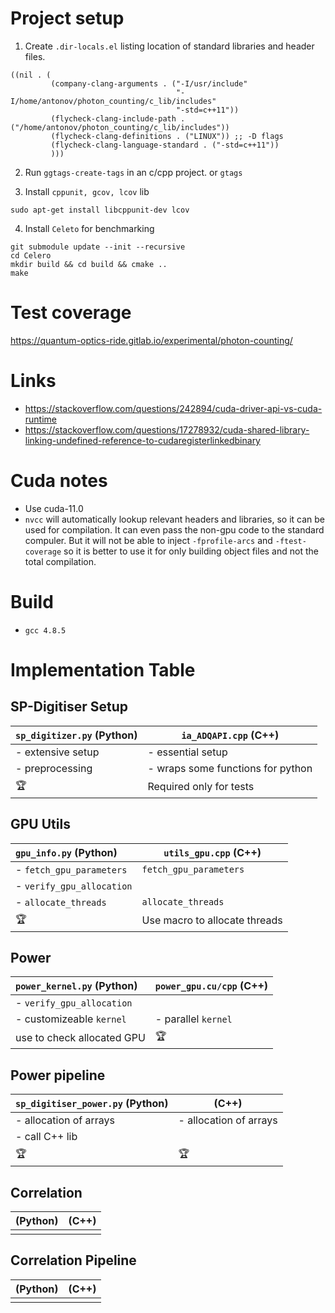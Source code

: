# Project setup #

1. Create `.dir-locals.el` listing location of standard libraries and header files.

```elisp
((nil . (
         (company-clang-arguments . ("-I/usr/include"
                                     "-I/home/antonov/photon_counting/c_lib/includes"
                                     "-std=c++11"))
         (flycheck-clang-include-path . ("/home/antonov/photon_counting/c_lib/includes"))
         (flycheck-clang-definitions . ("LINUX")) ;; -D flags
         (flycheck-clang-language-standard . ("-std=c++11"))
         )))
```

2. Run `ggtags-create-tags` in an c/cpp project. or `gtags`

3. Install `cppunit, gcov, lcov` lib

```shell
sudo apt-get install libcppunit-dev lcov
```

4. Install `Celeto` for benchmarking
```shell
git submodule update --init --recursive
cd Celero
mkdir build && cd build && cmake ..
make
```

# Test coverage

https://quantum-optics-ride.gitlab.io/experimental/photon-counting/

# Links #
- https://stackoverflow.com/questions/242894/cuda-driver-api-vs-cuda-runtime
- https://stackoverflow.com/questions/17278932/cuda-shared-library-linking-undefined-reference-to-cudaregisterlinkedbinary

# Cuda notes #
- Use cuda-11.0
- `nvcc` will automatically lookup relevant headers and libraries, so it can be used for compilation. It can even pass the non-gpu code to the standard compuler. But it will not be able to inject `-fprofile-arcs` and `-ftest-coverage` so it is better to use it for only building object files and not the total compilation.

# Build #
- `gcc 4.8.5`


# Implementation Table #

## SP-Digitiser Setup ##

| `sp_digitizer.py` (Python) | `ia_ADQAPI.cpp` (C++)           |
|:---------------------------|---------------------------------|
| - extensive setup          | - essential setup                 |
| - preprocessing            | - wraps some functions for python |
| 🏆                         | Required only for tests         |

## GPU Utils ##

| `gpu_info.py` (Python)    | `utils_gpu.cpp` (C++)         |
|:--------------------------|-------------------------------|
| - `fetch_gpu_parameters`  | `fetch_gpu_parameters`        |
| - `verify_gpu_allocation` |                               |
| - `allocate_threads`      | `allocate_threads`            |
| 🏆                        | Use macro to allocate threads |

## Power ##

| `power_kernel.py` (Python) | `power_gpu.cu/cpp` (C++) |
|:---------------------------|--------------------------|
| - `verify_gpu_allocation`  |                          |
| - customizeable `kernel`   | - parallel `kernel`      |
| use to check allocated GPU | 🏆                       |

## Power pipeline ##

| `sp_digitiser_power.py` (Python) | (C++)                  |
|:---------------------------------|------------------------|
| - allocation of arrays           | - allocation of arrays |
| - call C++ lib                   |                        |
| 🏆                               | 🏆                     |

## Correlation ##

| (Python) | (C++) |
|:---------|-------|
|          |       |

## Correlation Pipeline ##

| (Python) | (C++) |
|:---------|-------|
|          |       |

